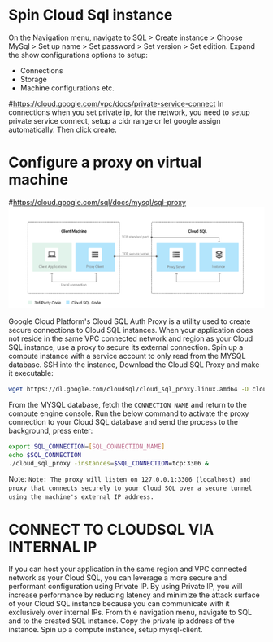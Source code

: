 # Spin Cloud Sql instance
On the Navigation menu, navigate to SQL > Create instance > Choose MySql > Set up name > Set password > Set version > Set edition.
Expand the show configurations options to setup:
- Connections
- Storage
- Machine configurations etc.

#https://cloud.google.com/vpc/docs/private-service-connect
In connections when you set private ip, for the network, you need to setup private service connect, setup a cidr range or let google assign automatically. Then click create.


# Configure a proxy on virtual machine
#https://cloud.google.com/sql/docs/mysql/sql-proxy
![cloud_sql](images/cloud_sql_proxy.png)

Google Cloud Platform's Cloud SQL Auth Proxy is a utility used to create secure connections to Cloud SQL instances. When your application does not reside in the same VPC connected network and region as your Cloud SQL instance, use a proxy to secure its external connection. Spin up a compute instance with a service account to only read from the MYSQL database.
SSH into the instance, Download the Cloud SQL Proxy and make it executable:

```sh
wget https://dl.google.com/cloudsql/cloud_sql_proxy.linux.amd64 -O cloud_sql_proxy && chmod +x cloud_sql_proxy
```

From the MYSQL database, fetch the `CONNECTION NAME` and return to the compute engine console. Run the below command to activate the proxy connection to your Cloud SQL database and send the process to the background, press enter:

```sh
export SQL_CONNECTION=[SQL_CONNECTION_NAME]
echo $SQL_CONNECTION
./cloud_sql_proxy -instances=$SQL_CONNECTION=tcp:3306 &
```

Note: `Note: The proxy will listen on 127.0.0.1:3306 (localhost) and proxy that connects securely to your Cloud SQL over a secure tunnel using the machine's external IP address.`

# CONNECT TO CLOUDSQL VIA INTERNAL IP
If you can host your application in the same region and VPC connected network as your Cloud SQL, you can leverage a more secure and performant configuration using Private IP. By using Private IP, you will increase performance by reducing latency and minimize the attack surface of your Cloud SQL instance because you can communicate with it exclusively over internal IPs. From th e navigation menu, navigate to SQL and to the created SQL instance. Copy the private ip address of the instance. Spin up a compute instance, setup mysql-client. 








